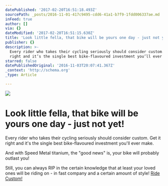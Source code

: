 ```yaml
---
datePublished: '2017-02-20T16:51:18.493Z'
sourcePath: _posts/2016-11-01-417c9495-cdd6-41a1-b7f9-1fdd006337ae.md
inFeed: true
author: []
via: {}
dateModified: '2017-02-20T16:51:15.630Z'
title: 'Look little fella, that bike will be yours one day - just not yet!'
publisher: {}
description: >-
  Every rider who takes their cycling seriously should consider custom. Get it
  right and it’s the single best bike-flavoured investment you’ll ever make.
starred: false
datePublishedOriginal: '2016-11-03T20:07:41.367Z'
_context: 'http://schema.org'
_type: Article

---
```

![](https://the-grid-user-content.s3-us-west-2.amazonaws.com/7d0ed717-adc7-4379-b5e2-64582e8349c4.jpg)

# Look little fella, that bike will be yours one day - just not yet!

Every rider who takes their cycling seriously should consider custom. Get it right and it's the single best bike-flavoured investment you'll ever make.

And with Speed Metal titanium, the "good news" is, your bike will probably outlast you!

Still, you can always RIP in the certain knowledge that at least your loved ones will be riding on - in fast company and a certain amount of style!
[Ride Custom!][0]

[0]: http://ridefullgas.com/lightning-x-1-custom-speed-metal-titanium-frame/